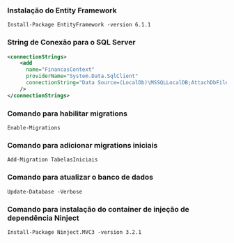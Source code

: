 ### Instalação do Entity Framework

```
Install-Package EntityFramework -version 6.1.1
```

### String de Conexão para o SQL Server

```xml
<connectionStrings>
    <add
      name="FinancasContext"
      providerName="System.Data.SqlClient"
      connectionString="Data Source=(LocalDb)\MSSQLLocalDB;AttachDbFilename=|DataDirectory|financas.mdf;Initial Catalog=aspnet-movimentacao;Integrated Security=True"
    />
</connectionStrings>
```

### Comando para habilitar migrations

```
Enable-Migrations
```

### Comando para adicionar migrations iniciais

```
Add-Migration TabelasIniciais
```

### Comando para atualizar o banco de dados

```
Update-Database -Verbose
```

### Comando para instalação do container de injeção de dependência Ninject

```
Install-Package Ninject.MVC3 -version 3.2.1
```